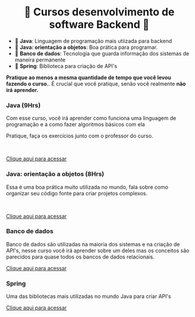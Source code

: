   <h1 align="center">📘 Cursos desenvolvimento de software Backend 📙</h1>  
  
 - 📄 **Java**: Linguagem de programação mais utiizada para backend
 - 📄 **Java: orientação a objetos**: Boa prática para programar.
 - 📄 **Banco de dados**: Tecnologia que guarda informação dos sistemas de maneira permanente
 - 📄 **Spring**: Biblioteca para criação de API's

**Pratique ao menos a mesma quantidade de tempo que você levou fazendo o curso.**. É crucial que você pratique, senão você realmente **não irá aprender.** <br /> 

### Java (9Hrs)
Com esse curso, você irá aprender como funciona uma linguagem de programação e a como fazer algoritmos básicos com ela

Pratique, faça os exercícios junto com o professor do curso. <br />

<br />

[Clique aqui para acessar](https://www.youtube.com/watch?v=sTX0UEplF54&list=PLJH2yd19u4hzRtpzm2dDCWZx58UrE85ye&ab_channel=CursoemV%C3%ADdeo)


### Java: orientação a objetos (8Hrs)
Essa é uma boa prática muito utilizada no mundo, fala sobre como organizar seu código fonte para criar projetos complexos.

<br />

[Clique aqui para acessar](https://www.youtube.com/watch?v=KlIL63MeyMY&list=PLHz_AreHm4dkqe2aR0tQK74m8SFe-aGsY)

### Banco de dados
Banco de dados são utilizadas na maioria dos sistemas e na criação de API's, nesse curso você irá aprender sobre um deles mas os conceitos são parecidos para quase todos os bancos de dados relacionais.
<br />

[Clique aqui para acessar](https://www.youtube.com/watch?v=Ofktsne-utM&list=PLHz_AreHm4dkBs-795Dsgvau_ekxg8g1r&ab_channel=CursoemV%C3%ADdeo)

### Spring
Uma das bibliotecas mais utilizadas no mundo Java para criar API's
<br />

[Clique aqui para acessar](https://www.youtube.com/watch?v=LXRU-Z36GEU&ab_channel=MichelliBrito)




